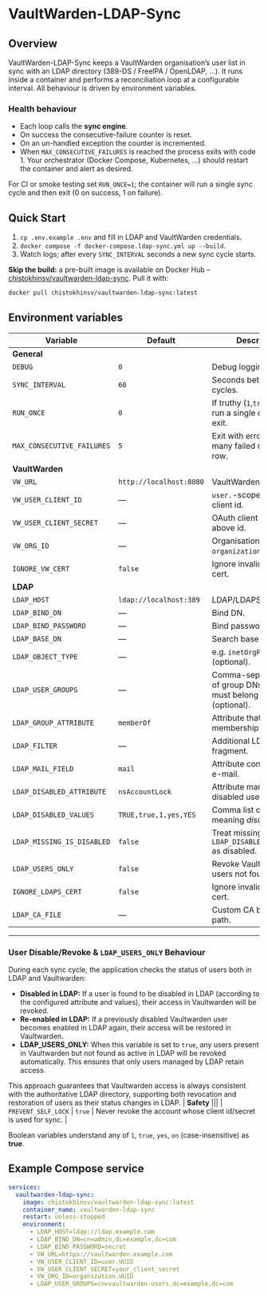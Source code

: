 # VaultWarden-LDAP-Sync

## Overview
VaultWarden-LDAP-Sync keeps a VaultWarden organisation’s user list in sync with an LDAP directory (389-DS / FreeIPA / OpenLDAP, …).
It runs inside a container and performs a reconciliation loop at a configurable interval.
All behaviour is driven by environment variables.

### Health behaviour
* Each loop calls the **sync engine**.
* On success the consecutive-failure counter is reset.
* On an un-handled exception the counter is incremented.
* When `MAX_CONSECUTIVE_FAILURES` is reached the process exits with code 1. Your orchestrator (Docker Compose, Kubernetes, …) should restart the container and alert as desired.

For CI or smoke testing set `RUN_ONCE=1`; the container will run a single sync cycle and then exit (0 on success, 1 on failure).

## Quick Start
1. `cp .env.example .env` and fill in LDAP and VaultWarden credentials.
2. `docker compose -f docker-compose.ldap-sync.yml up --build`.
3. Watch logs; after every `SYNC_INTERVAL` seconds a new sync cycle starts.

**Skip the build:** a pre-built image is available on Docker Hub – [chistokhinsv/vaultwarden-ldap-sync](https://hub.docker.com/r/chistokhinsv/vaultwarden-ldap-sync). Pull it with:

```bash
docker pull chistokhinsv/vaultwarden-ldap-sync:latest
```

## Environment variables
| Variable | Default | Description |
|----------|---------|-------------|
| **General** |||
| `DEBUG` | `0` | Debug logging mode. |
| `SYNC_INTERVAL` | `60` | Seconds between sync cycles. |
| `RUN_ONCE` | `0` | If truthy (`1`,`true`,`yes`,`on`) run a single cycle and exit. |
| `MAX_CONSECUTIVE_FAILURES` | `5` | Exit with error after this many failed cycles in a row. |
| **VaultWarden** |||
| `VW_URL` | `http://localhost:8080` | VaultWarden base URL. |
| `VW_USER_CLIENT_ID` | — | `user.`-scoped OAuth client id. |
| `VW_USER_CLIENT_SECRET` | — | OAuth client secret for above id. |
| `VW_ORG_ID` | — | Organisation UUID or `organization.<uuid>`. |
| `IGNORE_VW_CERT` | `false` | Ignore invalid HTTPS cert. |
| **LDAP** |||
| `LDAP_HOST` | `ldap://localhost:389` | LDAP/LDAPS host URI. |
| `LDAP_BIND_DN` | — | Bind DN. |
| `LDAP_BIND_PASSWORD` | — | Bind password. |
| `LDAP_BASE_DN` | — | Search base. |
| `LDAP_OBJECT_TYPE` | — | e.g. `inetOrgPerson` (optional). |
| `LDAP_USER_GROUPS` | — | Comma-separated list of group DNs that users must belong to (optional). |
| `LDAP_GROUP_ATTRIBUTE` | `memberOf` | Attribute that lists group membership. |
| `LDAP_FILTER` | — | Additional LDAP filter fragment. |
| `LDAP_MAIL_FIELD` | `mail` | Attribute containing user e-mail. |
| `LDAP_DISABLED_ATTRIBUTE` | `nsAccountLock` | Attribute marking disabled users. |
| `LDAP_DISABLED_VALUES` | `TRUE,true,1,yes,YES` | Comma list of values meaning *disabled*. |
| `LDAP_MISSING_IS_DISABLED` | `false` | Treat missing `LDAP_DISABLED_ATTRIBUTE` as disabled. |
| `LDAP_USERS_ONLY` | `false` | Revoke VaultWarden users not found in LDAP. |
| `IGNORE_LDAPS_CERT` | `false` | Ignore invalid LDAPS cert. |
| `LDAP_CA_FILE` | — | Custom CA bundle file path. |

---

### User Disable/Revoke & `LDAP_USERS_ONLY` Behaviour

During each sync cycle, the application checks the status of users both in LDAP and Vaultwarden:
- **Disabled in LDAP:** If a user is found to be disabled in LDAP (according to the configured attribute and values), their access in Vaultwarden will be revoked.
- **Re-enabled in LDAP:** If a previously disabled Vaultwarden user becomes enabled in LDAP again, their access will be restored in Vaultwarden.
- **LDAP_USERS_ONLY:** When this variable is set to `true`, any users present in Vaultwarden but not found as active in LDAP will be revoked automatically. This ensures that only users managed by LDAP retain access.

This approach guarantees that Vaultwarden access is always consistent with the authoritative LDAP directory, supporting both revocation and restoration of users as their status changes in LDAP.
| **Safety** |||
| `PREVENT_SELF_LOCK` | `true` | Never revoke the account whose client id/secret is used for sync. |

Boolean variables understand any of `1`, `true`, `yes`, `on` (case-insensitive) as **true**.

## Example Compose service
```yaml
services:
  vaultwarden-ldap-sync:
    image: chistokhinsv/vaultwarden-ldap-sync:latest
    container_name: vaultwarden-ldap-sync
    restart: unless-stopped
    environment:
      - LDAP_HOST=ldap://ldap.example.com
      - LDAP_BIND_DN=cn=admin,dc=example,dc=com
      - LDAP_BIND_PASSWORD=secret
      - VW_URL=https://vaultwarden.example.com
      - VW_USER_CLIENT_ID=user.UUID
      - VW_USER_CLIENT_SECRET=your_client_secret
      - VW_ORG_ID=organization.UUID
      - LDAP_USER_GROUPS=cn=vaultwarden-users,dc=example,dc=com
```
